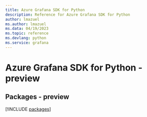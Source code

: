 ```yaml
---
title: Azure Grafana SDK for Python
description: Reference for Azure Grafana SDK for Python
author: lmazuel
ms.author: lmazuel
ms.data: 04/19/2023
ms.topic: reference
ms.devlang: python
ms.service: grafana
---
```

# Azure Grafana SDK for Python - preview
## Packages - preview
[!INCLUDE [packages](grafana-index.md)]
